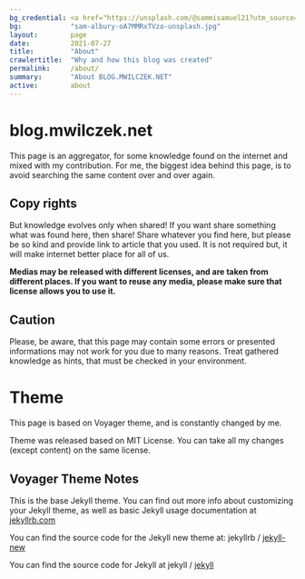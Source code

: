 ```yaml
---
bg_credential: <a href="https://unsplash.com/@sammisamuel21?utm_source=unsplash&utm_medium=referral&utm_content=creditCopyText">Sam Albury</a> on <a href="https://unsplash.com/?utm_source=unsplash&utm_medium=referral&utm_content=creditCopyText">Unsplash</a>
bg:            "sam-albury-oA7MMRxTVzo-unsplash.jpg"
layout:        page
date:          2021-07-27
title:         "About"
crawlertitle:  "Why and how this blog was created"
permalink:     /about/
summary:       "About BLOG.MWILCZEK.NET"
active:        about
---
```


# blog.mwilczek.net

This page is an aggregator, for some knowledge found on the internet and mixed with my contribution.
For me, the biggest idea behind this page, is to avoid searching the same content over and over again.

## Copy rights

But knowledge evolves only when shared! If you want share something what was found here, then share!
Share whatever you find here, but please be so kind and provide link to article that you used.
It is not required but, it will make internet better place for all of us.

**Medias may be released with different licenses, and are taken from different places.
If you want to reuse any media, please make sure that license allows you to use it.**

## Caution

Please, be aware, that this page may contain some errors or presented informations may not work for you due to many reasons.
Treat gathered knowledge as hints, that must be checked in your environment.

# Theme

This page is based on Voyager theme, and is constantly changed by me.

Theme was released based on MIT License. You can take all my changes (except content) on the same license.

## Voyager Theme Notes

This is the base Jekyll theme. You can find out more info about customizing your Jekyll theme, as well as basic Jekyll usage documentation at [jekyllrb.com](http://jekyllrb.com/)

You can find the source code for the Jekyll new theme at:
jekyllrb /
[jekyll-new](https://github.com/jglovier/jekyll-new)

You can find the source code for Jekyll at
jekyll /
[jekyll](https://github.com/jekyll/jekyll)
